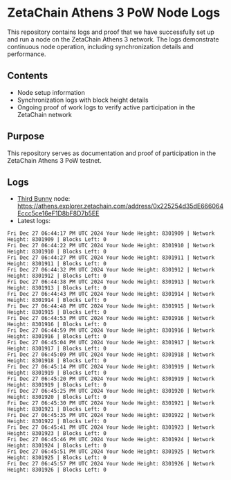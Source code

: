 # ZetaChain Athens 3 PoW Node Logs
This repository contains logs and proof that we have successfully set up and run a node on the ZetaChain Athens 3 network. The logs demonstrate continuous node operation, including synchronization details and performance.

## Contents
- Node setup information
- Synchronization logs with block height details
- Ongoing proof of work logs to verify active participation in the ZetaChain network

## Purpose
This repository serves as documentation and proof of participation in the ZetaChain Athens 3 PoW testnet.

## Logs

- [Third Bunny](https://thirdbunny.xyz/) node: https://athens.explorer.zetachain.com/address/0x225254d35dE666064Eccc5ce16eF1D8bF8D7b5EE
- Latest logs:
```
Fri Dec 27 06:44:17 PM UTC 2024 Your Node Height: 8301909 | Network Height: 8301909 | Blocks Left: 0
Fri Dec 27 06:44:22 PM UTC 2024 Your Node Height: 8301910 | Network Height: 8301910 | Blocks Left: 0
Fri Dec 27 06:44:27 PM UTC 2024 Your Node Height: 8301911 | Network Height: 8301911 | Blocks Left: 0
Fri Dec 27 06:44:32 PM UTC 2024 Your Node Height: 8301912 | Network Height: 8301912 | Blocks Left: 0
Fri Dec 27 06:44:38 PM UTC 2024 Your Node Height: 8301913 | Network Height: 8301913 | Blocks Left: 0
Fri Dec 27 06:44:43 PM UTC 2024 Your Node Height: 8301914 | Network Height: 8301914 | Blocks Left: 0
Fri Dec 27 06:44:48 PM UTC 2024 Your Node Height: 8301915 | Network Height: 8301915 | Blocks Left: 0
Fri Dec 27 06:44:53 PM UTC 2024 Your Node Height: 8301916 | Network Height: 8301916 | Blocks Left: 0
Fri Dec 27 06:44:59 PM UTC 2024 Your Node Height: 8301916 | Network Height: 8301916 | Blocks Left: 0
Fri Dec 27 06:45:04 PM UTC 2024 Your Node Height: 8301917 | Network Height: 8301917 | Blocks Left: 0
Fri Dec 27 06:45:09 PM UTC 2024 Your Node Height: 8301918 | Network Height: 8301918 | Blocks Left: 0
Fri Dec 27 06:45:14 PM UTC 2024 Your Node Height: 8301919 | Network Height: 8301919 | Blocks Left: 0
Fri Dec 27 06:45:20 PM UTC 2024 Your Node Height: 8301919 | Network Height: 8301919 | Blocks Left: 0
Fri Dec 27 06:45:25 PM UTC 2024 Your Node Height: 8301920 | Network Height: 8301920 | Blocks Left: 0
Fri Dec 27 06:45:30 PM UTC 2024 Your Node Height: 8301921 | Network Height: 8301921 | Blocks Left: 0
Fri Dec 27 06:45:35 PM UTC 2024 Your Node Height: 8301922 | Network Height: 8301922 | Blocks Left: 0
Fri Dec 27 06:45:41 PM UTC 2024 Your Node Height: 8301923 | Network Height: 8301923 | Blocks Left: 0
Fri Dec 27 06:45:46 PM UTC 2024 Your Node Height: 8301924 | Network Height: 8301924 | Blocks Left: 0
Fri Dec 27 06:45:51 PM UTC 2024 Your Node Height: 8301925 | Network Height: 8301925 | Blocks Left: 0
Fri Dec 27 06:45:57 PM UTC 2024 Your Node Height: 8301926 | Network Height: 8301926 | Blocks Left: 0
```
